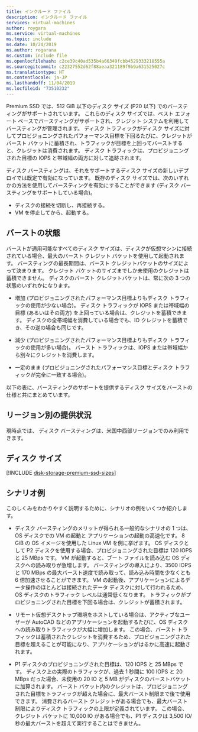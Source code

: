 ```yaml
---
title: インクルード ファイル
description: インクルード ファイル
services: virtual-machines
author: roygara
ms.service: virtual-machines
ms.topic: include
ms.date: 10/24/2019
ms.author: rogarana
ms.custom: include file
ms.openlocfilehash: c2ce39c40ad535b4a66349fcbb4529333218555a
ms.sourcegitcommit: c22327552d62f88aeaa321189f9b9a631525027c
ms.translationtype: HT
ms.contentlocale: ja-JP
ms.lasthandoff: 11/04/2019
ms.locfileid: "73510232"
---
```

Premium SSD では、512 GiB 以下のディスク サイズ (P20 以下) でのバースティングがサポートされています。 これらのディスク サイズでは、ベスト エフォート ベースでバースティングがサポートされ、クレジット システムを利用してバースティングが管理されます。 ディスク トラフィックがディスク サイズに対してプロビジョニングされたパフォーマンス目標を下回るたびに、クレジットがバースト バケットに蓄積され、トラフィックが目標を上回ってバーストすると、クレジットは消費されます。 ディスク トラフィックは、プロビジョニングされた目標の IOPS と帯域幅の両方に対して追跡されます。

ディスク バースティングは、それをサポートするディスク サイズの新しいデプロイでは既定で有効になっています。 既存のディスク サイズでは、次のいずれかの方法を使用してバースティングを有効にすることができます (ディスク バースティングをサポートしている場合)。

- ディスクの接続を切断し、再接続する。
- VM を停止してから、起動する。

## <a name="burst-states"></a>バーストの状態

バーストが適用可能なすべてのディスク サイズは、ディスクが仮想マシンに接続されている場合、最大のバースト クレジット バケットを使用して起動されます。 バースティングの最長期間は、バースト クレジットバケットのサイズによって決まります。 クレジット バケットのサイズまでしか未使用のクレジットは蓄積できません。 ディスクのバースト クレジットバケットは、常に次の 3 つの状態のいずれかになります。 

- 増加 (プロビジョニングされたパフォーマンス目標よりもディスク トラフィックの使用が少ない場合)。 ディスク トラフィックが IOPS または帯域幅の目標 (あるいはその両方) を上回っている場合は、クレジットを蓄積できます。 ディスクの全帯域幅を消費している場合でも、IO クレジットを蓄積でき、その逆の場合も同じです。  

- 減少 (プロビジョニングされたパフォーマンス目標よりもディスク トラフィックの使用が多い場合)。 バースト トラフィックは、IOPS または帯域幅から別々にクレジットを消費します。 

- 一定のまま (プロビジョニングされたパフォーマンス目標とディスク トラフィックが完全に一致する場合)。 

以下の表に、バースティングのサポートを提供するディスク サイズをバーストの仕様と共にまとめています。

## <a name="regional-availability"></a>リージョン別の提供状況

現時点では、 ディスク バースティングは、米国中西部リージョンでのみ利用できます。

## <a name="disk-sizes"></a>ディスク サイズ

[!INCLUDE [disk-storage-premium-ssd-sizes](disk-storage-premium-ssd-sizes.md)]

## <a name="example-scenarios"></a>シナリオ例

このしくみをわかりやすく説明するために、シナリオの例をいくつか紹介します。

- ディスク バースティングのメリットが得られる一般的なシナリオの 1 つは、OS ディスクでの VM の起動と アプリケーションの起動の高速化です。 8 GiB の OS イメージを使用した Linux VM を例に挙げます。 OS ディスクとして P2 ディスクを使用する場合、プロビジョニングされた目標は 120 IOPS と 25 MBps です。 VM が起動すると、ブート ファイルを読み込む OS ディスクへの読み取りが急増します。 バースティングの導入により、3500 IOPS と 170 MBps の最大バースト速度で読み取って、読み込み時間を少なくとも 6 倍加速させることができます。 VM の起動後、アプリケーションによるデータ操作のほとんどは接続されたデータ ディスクに対して行われるため、OS ディスクのトラフィック レベルは通常低くなります。 トラフィックがプロビジョニングされた目標を下回る場合は、クレジットが蓄積されます。

- リモート仮想デスクトップ環境をホストしている場合は、アクティブなユーザーが AutoCAD などのアプリケーションを起動するたびに、OS ディスクへの読み取りトラフィックが大幅に増加します。 この場合、バースト トラフィックは蓄積されたクレジットを消費するため、プロビジョニングされた目標を超えることが可能になり、アプリケーションがはるかに高速に起動されます。

- P1 ディスクのプロビジョニングされた目標は、120 IOPS と 25 MBps です。 ディスク上の実際のトラフィックが、過去 1 秒間に 100 IOPS と 20 MBps だった場合、未使用の 20 IO と 5 MB がディスクのバーストバケットに加算されます。 バースト バケット内のクレジットは、プロビジョニングされた目標をトラフィックが超えた場合に、最大バースト制限まで後で使用できます。 消費されるバースト クレジットがある場合でも、最大バースト制限によりディスク トラフィックの上限が定義されています。 この場合、クレジット バケットに 10,000 IO がある場合でも、P1 ディスクは 3,500 IO/秒の最大バーストを超えて実行することはできません。  
